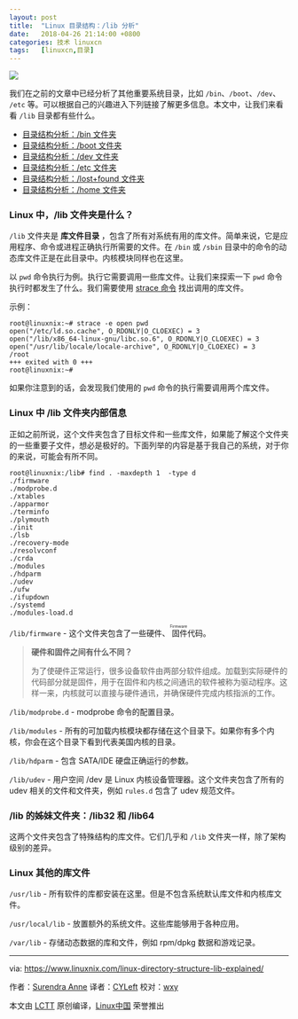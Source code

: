 ```yaml
---
layout: post
title:	"Linux 目录结构：/lib 分析"
date:	2018-04-26 21:14:00 +0800 
categories:	技术 linuxcn 
tags:	[linuxcn,目录]
---
```



![](/Asserts/Images//attachment/album/201804/26/211418zpv68t7cgn6pff7m.jpg)


我们在之前的文章中已经分析了其他重要系统目录，比如 `/bin`、`/boot`、`/dev`、 `/etc` 等。可以根据自己的兴趣进入下列链接了解更多信息。本文中，让我们来看看 `/lib` 目录都有些什么。


* [目录结构分析：/bin 文件夹](https://www.linuxnix.com/linux-directory-structure-explained-bin-folder/)
* [目录结构分析：/boot 文件夹](https://www.linuxnix.com/linux-directory-structure-explained-boot-folder/)
* [目录结构分析：/dev 文件夹](https://www.linuxnix.com/linux-directory-structure-explained-dev-folder/)
* [目录结构分析：/etc 文件夹](https://www.linuxnix.com/linux-directory-structure-explainedetc-folder/)
* [目录结构分析：/lost+found 文件夹](https://www.linuxnix.com/lostfound-directory-linuxunix/)
* [目录结构分析：/home 文件夹](https://www.linuxnix.com/linux-directory-structure-home-root-folders/)


### Linux 中，/lib 文件夹是什么？


`/lib` 文件夹是 **库文件目录** ，包含了所有对系统有用的库文件。简单来说，它是应用程序、命令或进程正确执行所需要的文件。在 `/bin` 或 `/sbin` 目录中的命令的动态库文件正是在此目录中。内核模块同样也在这里。


以 `pwd` 命令执行为例。执行它需要调用一些库文件。让我们来探索一下 `pwd` 命令执行时都发生了什么。我们需要使用 [strace 命令](https://www.linuxnix.com/10-strace-command-examples-linuxunix/) 找出调用的库文件。


示例：



```
root@linuxnix:~# strace -e open pwd
open("/etc/ld.so.cache", O_RDONLY|O_CLOEXEC) = 3
open("/lib/x86_64-linux-gnu/libc.so.6", O_RDONLY|O_CLOEXEC) = 3
open("/usr/lib/locale/locale-archive", O_RDONLY|O_CLOEXEC) = 3
/root
+++ exited with 0 +++
root@linuxnix:~# 

```

如果你注意到的话，会发现我们使用的 `pwd` 命令的执行需要调用两个库文件。


### Linux 中 /lib 文件夹内部信息


正如之前所说，这个文件夹包含了目标文件和一些库文件，如果能了解这个文件夹的一些重要子文件，想必是极好的。下面列举的内容是基于我自己的系统，对于你的来说，可能会有所不同。



```
root@linuxnix:/lib# find . -maxdepth 1  -type d
./firmware
./modprobe.d
./xtables
./apparmor
./terminfo
./plymouth
./init
./lsb
./recovery-mode
./resolvconf
./crda
./modules
./hdparm
./udev
./ufw
./ifupdown
./systemd
./modules-load.d

```

`/lib/firmware` - 这个文件夹包含了一些硬件、<ruby> 固件 <rt>  Firmware </rt></ruby>代码。



> 
> **硬件和固件之间有什么不同？**
> 
> 
> 为了使硬件正常运行，很多设备软件由两部分软件组成。加载到实际硬件的代码部分就是固件，用于在固件和内核之间通讯的软件被称为驱动程序。这样一来，内核就可以直接与硬件通讯，并确保硬件完成内核指派的工作。
> 
> 
> 


`/lib/modprobe.d` - modprobe 命令的配置目录。


`/lib/modules` - 所有的可加载内核模块都存储在这个目录下。如果你有多个内核，你会在这个目录下看到代表美国内核的目录。


`/lib/hdparm` - 包含 SATA/IDE 硬盘正确运行的参数。


`/lib/udev` - 用户空间 /dev 是 Linux 内核设备管理器。这个文件夹包含了所有的 udev 相关的文件和文件夹，例如 `rules.d` 包含了 udev 规范文件。


### /lib 的姊妹文件夹：/lib32 和 /lib64


这两个文件夹包含了特殊结构的库文件。它们几乎和 `/lib` 文件夹一样，除了架构级别的差异。


### Linux 其他的库文件


`/usr/lib` - 所有软件的库都安装在这里。但是不包含系统默认库文件和内核库文件。


`/usr/local/lib` - 放置额外的系统文件。这些库能够用于各种应用。


`/var/lib` - 存储动态数据的库和文件，例如 rpm/dpkg 数据和游戏记录。




---


via: <https://www.linuxnix.com/linux-directory-structure-lib-explained/>


作者：[Surendra Anne](https://www.linuxnix.com/author/surendra/) 译者：[CYLeft](https://github.com/CYLeft) 校对：[wxy](https://github.com/wxy)


本文由 [LCTT](https://github.com/LCTT/TranslateProject) 原创编译，[Linux中国](https://linux.cn/) 荣誉推出
